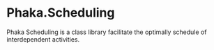 # Phaka.Scheduling
Phaka Scheduling is a class library facilitate the optimally schedule of interdependent activities. 
